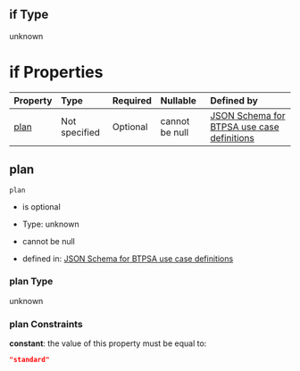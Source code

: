 ## if Type

unknown

# if Properties

| Property      | Type          | Required | Nullable       | Defined by                                                                                                                                                                                                                                  |
| :------------ | :------------ | :------- | :------------- | :------------------------------------------------------------------------------------------------------------------------------------------------------------------------------------------------------------------------------------------ |
| [plan](#plan) | Not specified | Optional | cannot be null | [JSON Schema for BTPSA use case definitions](btpsa-usecase-properties-services-items-allof-1-then-allof-49-then-allof-0-if-properties-plan.md "undefined#/properties/services/items/allOf/1/then/allOf/49/then/allOf/0/if/properties/plan") |

## plan



`plan`

*   is optional

*   Type: unknown

*   cannot be null

*   defined in: [JSON Schema for BTPSA use case definitions](btpsa-usecase-properties-services-items-allof-1-then-allof-49-then-allof-0-if-properties-plan.md "undefined#/properties/services/items/allOf/1/then/allOf/49/then/allOf/0/if/properties/plan")

### plan Type

unknown

### plan Constraints

**constant**: the value of this property must be equal to:

```json
"standard"
```
